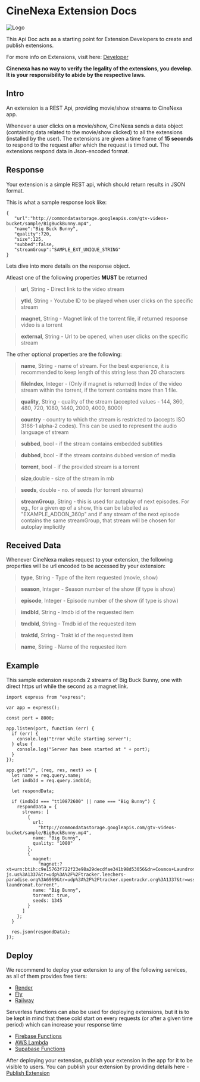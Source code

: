 
# CineNexa Extension Docs
![Logo](https://www.cinenexa.com/wp-content/uploads/2022/11/Uniwatch.png)

This Api Doc acts as a starting point for Extension Developers to create and publish extensions. 

For more info on Extensions, visit here: [Developer](https://www.cinenexa.com/developer/)

**Cinenexa has no way to verify the legality of the extensions, you develop. It is your responsibility to abide by the respective laws.**

## Intro
An extension is a REST Api, providing movie/show streams to CineNexa app.

Whenever a user clicks on a movie/show, CineNexa sends a data object (containing data related to the movie/show clicked) to all the extensions (installed by the user). The extensions are given a time frame of **15 seconds** to respond to the request after which the request is timed out. The extensions respond data in Json-encoded format.

## Response
Your extension is a simple REST api, which should return results in JSON format. 

This is what a sample response look like:

```
{
   "url":"http://commondatastorage.googleapis.com/gtv-videos-bucket/sample/BigBuckBunny.mp4",
   "name":"Big Buck Bunny",
   "quality":720,
   "size":125,
   "subbed":false,
   "streamGroup":"SAMPLE_EXT_UNIQUE_STRING"
}
```

Lets dive into more details on the response object.

Atleast one of the following properties **MUST** be returned

>**url**, String - Direct link to the video stream

>**ytId**, String - Youtube ID to be played when user clicks on the specific stream 

>**magnet**, String - Magnet link of the torrent file, if returned response video is a torrent 

>**external**, String - Url to be opened, when user clicks on the specific stream

The other optional properties are the following:
>**name**, String - name of stream. For the best experience, it is recommended to keep length of this string less than 20 characters

>**fileIndex**, Integer - (Only if magnet is returned) Index of the video stream within the torrent, if the torrent contains more than 1 file.

>**quality**, String - quality of the stream (accepted values - 144, 360, 480, 720, 1080, 1440, 2000, 4000, 8000)

>**country** - country to which the stream is restricted to (accepts ISO 3166-1 alpha-2 codes). This can be used to represent the audio language of stream

>**subbed**, bool -  if the stream contains embedded subtitles

>**dubbed**, bool - if the stream contains dubbed version of media

>**torrent**, bool - if the provided stream is a torrent

>**size**,double - size of the stream in mb

>**seeds**, double - no. of seeds (for torrent streams)

>**streamGroup**, String - this is used for autoplay of next episodes. For eg., for a given ep of a show, this can be labelled as "EXAMPLE_ADDON_360p" and if any stream of the next episode contains the same streamGroup, that stream will be chosen for autoplay implicitly


## Received Data
Whenever CineNexa makes request to your extension, the following properties will be url encoded to be accessed by your extension:

>**type**, String - Type of the item requested (movie, show)

>**season**, Integer - Season number of the show (if type is show)

>**episode**, Integer - Episode number of the show (if type is show)

>**imdbId**, String - Imdb id of the requested item

>**tmdbId**, String - Tmdb id of the requested item

>**traktId**, String - Trakt id of the requested item

>**name**, String - Name of the requested item

## Example
This sample extension responds 2 streams of Big Buck Bunny, one with direct https url while the second as a magnet link.

```
import express from "express";

var app = express();

const port = 8000;

app.listen(port, function (err) {
  if (err) {
    console.log("Error while starting server");
  } else {
    console.log("Server has been started at " + port);
  }
});

app.get("/", (req, res, next) => {
  let name = req.query.name;
  let imdbId = req.query.imdbId;

  let respondData;

  if (imdbId === "tt10872600" || name === "Big Bunny") {
    respondData = {
      streams: [
        {
          url:
            "http://commondatastorage.googleapis.com/gtv-videos-bucket/sample/BigBuckBunny.mp4",
          name: "Big Bunny",
          quality: "1080"
        },
        {
          magnet:
            "magnet:?xt=urn:btih:c9e15763f722f23e98a29decdfae341b98d53056&dn=Cosmos+Laundromat&tr=udp%3A%2F%2Fexplodie.org%3A6969&tr=udp%3A%2F%2Ftracker.coppersurfer.tk%3A6969&tr=udp%3A%2F%2Ftracker.empire-js.us%3A1337&tr=udp%3A%2F%2Ftracker.leechers-paradise.org%3A6969&tr=udp%3A%2F%2Ftracker.opentrackr.org%3A1337&tr=wss%3A%2F%2Ftracker.btorrent.xyz&tr=wss%3A%2F%2Ftracker.fastcast.nz&tr=wss%3A%2F%2Ftracker.openwebtorrent.com&ws=https%3A%2F%2Fwebtorrent.io%2Ftorrents%2F&xs=https%3A%2F%2Fwebtorrent.io%2Ftorrents%2Fcosmos-laundromat.torrent",
          name: "Big Bunny",
          torrent: true,
          seeds: 1345
        }
      ]
    };
  }

  res.json(respondData);
});
```

## Deploy
We recommend to deploy your extension to any of the following services, as all of them provides free tiers:
- [Render](https://render.com/)
- [Fly](https://fly.io/)
- [Railway](https://railway.app/)

Serverless functions can also be used for deploying extensions, but it is to be kept in mind that these cold start on every requests (or after a given time period) which can increase your response time
- [Firebase Functions](https://firebase.google.com/docs/functions/get-started)
- [AWS Lambda](https://aws.amazon.com/lambda/)
- [Supabase Functions](https://supabase.com/docs/guides/functions)


After deploying your extension, publish your extension in the app for it to be visible to users. You can publish your extension by providing details here - [Publish Extension](https://www.cinenexa.com/publish-extension/)
